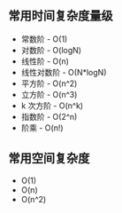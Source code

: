 
## 常用时间复杂度量级
+ 常数阶 - O(1)
+ 对数阶 - O(logN)
+ 线性阶 - O(n)
+ 线性对数阶 - O(N*logN)
+ 平方阶 - O(n^2)
+ 立方阶 - O(n^3)
+ k 次方阶 - O(n^k)
+ 指数阶 - O(2^n)
+ 阶乘 - O(n!)

## 常用空间复杂度
+ O(1)
+ O(n)
+ O(n^2)